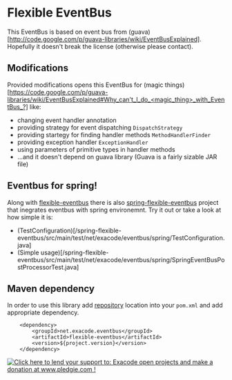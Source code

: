 Flexible EventBus
=================

This EventBus is based on event bus from (guava)[http://code.google.com/p/guava-libraries/wiki/EventBusExplained]. Hopefully it doesn't break the license (otherwise please contact).

Modifications
-------------
Provided modifications opens this EventBus for (magic things)[https://code.google.com/p/guava-libraries/wiki/EventBusExplained#Why_can't_I_do_<magic_thing>_with_EventBus_?] like:
- changing event handler annotation
- providing strategy for event dispatching `DispatchStrategy`
- providing startegy for finding handler methods `MethodHandlerFinder`
- providing exception handler `ExceptionHandler`
- using parameters of primitive types in handler methods
- ...and it doesn't depend on guava library (Guava is a fairly sizable JAR file)

Eventbus for spring!
--------------------
Along with [flexible-eventbus](/flexible-eventbus) there is also [spring-flexible-eventbus](/spring-flexible-eventbus) project that inegrates eventbus with spring environemnt. Try it out or take a look at how simple it is: 
- (TestConfiguration)[/spring-flexible-eventbus/src/main/test/net/exacode/eventbus/spring/TestConfiguration.java]
- (Simple usage)[/spring-flexible-eventbus/src/main/test/net/exacode/eventbus/spring/SpringEventBusPostProcessorTest.java]

Maven dependency
----------------
In order to use this library add [repository](http://github.com/exacode/mvn-repo) location into your `pom.xml` 
and add appropriate dependency.

		<dependency>
			<groupId>net.exacode.eventbus</groupId>
			<artifactId>flexible-eventbus</artifactId>
			<version>${project.version}</version>
		</dependency>

<a href='http://www.pledgie.com/campaigns/22342'><img alt='Click here to lend your support to: Exacode open projects and make a donation at www.pledgie.com !' src='http://www.pledgie.com/campaigns/22342.png?skin_name=chrome' border='0' /></a>
